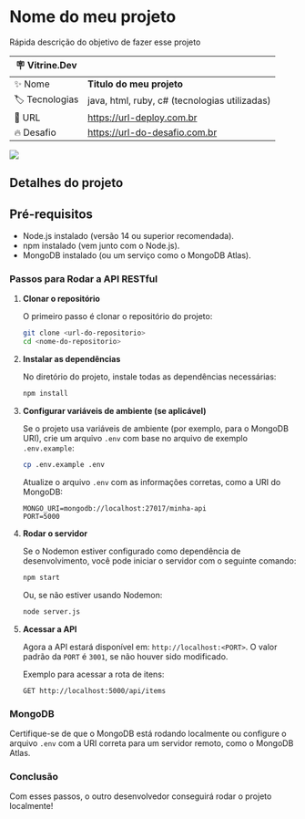 # Nome do meu projeto

Rápida descrição do objetivo de fazer esse projeto

| :placard: Vitrine.Dev |     |
| -------------  | --- |
| :sparkles: Nome        | **Titulo do meu projeto**
| :label: Tecnologias | java, html, ruby, c# (tecnologias utilizadas)
| :rocket: URL         | https://url-deploy.com.br
| :fire: Desafio     | https://url-do-desafio.com.br

<!-- Inserir imagem com a #vitrinedev ao final do link -->
![](https://via.placeholder.com/1200x500.png?text=imagem+lindona+do+meu+projeto#vitrinedev)

## Detalhes do projeto


## Pré-requisitos
- Node.js instalado (versão 14 ou superior recomendada).
- npm instalado (vem junto com o Node.js).
- MongoDB instalado (ou um serviço como o MongoDB Atlas).

### Passos para Rodar a API RESTful

1. **Clonar o repositório**

   O primeiro passo é clonar o repositório do projeto:

   ```bash
   git clone <url-do-repositorio>
   cd <nome-do-repositorio>
   ```

2. **Instalar as dependências**

   No diretório do projeto, instale todas as dependências necessárias:

   ```bash
   npm install
   ```

3. **Configurar variáveis de ambiente (se aplicável)**

   Se o projeto usa variáveis de ambiente (por exemplo, para o MongoDB URI), crie um arquivo `.env` com base no arquivo de exemplo `.env.example`:

   ```bash
   cp .env.example .env
   ```

   Atualize o arquivo `.env` com as informações corretas, como a URI do MongoDB:

   ```
   MONGO_URI=mongodb://localhost:27017/minha-api
   PORT=5000
   ```

4. **Rodar o servidor**

   Se o Nodemon estiver configurado como dependência de desenvolvimento, você pode iniciar o servidor com o seguinte comando:

   ```bash
   npm start
   ```

   Ou, se não estiver usando Nodemon:

   ```bash
   node server.js
   ```

5. **Acessar a API**

   Agora a API estará disponível em: `http://localhost:<PORT>`. O valor padrão da `PORT` é `3001`, se não houver sido modificado.

   Exemplo para acessar a rota de itens:

   ```
   GET http://localhost:5000/api/items
   ```

### MongoDB

Certifique-se de que o MongoDB está rodando localmente ou configure o arquivo `.env` com a URI correta para um servidor remoto, como o MongoDB Atlas.

### Conclusão

Com esses passos, o outro desenvolvedor conseguirá rodar o projeto localmente!